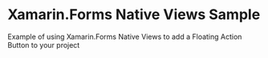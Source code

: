 # Xamarin.Forms Native Views Sample
Example of using Xamarin.Forms Native Views to add a Floating Action Button to your project
